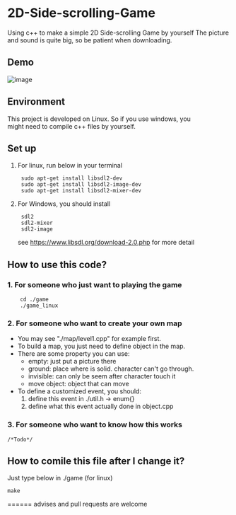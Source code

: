 # 2D-Side-scrolling-Game
Using c++ to make a simple 2D Side-scrolling Game by yourself
The picture and sound is quite big, so be patient when downloading.

## Demo
![image](https://github.com/harry1003/-Utility/blob/master/2d_game_demo.gif)

## Environment
This project is developed on Linux. So if you use windows, you  
might need to compile c++ files by yourself.

## Set up
1. For linux, run below in your terminal

	    sudo apt-get install libsdl2-dev
	    sudo apt-get install libsdl2-image-dev
	    sudo apt-get install libsdl2-mixer-dev

2. For Windows, you should install

        sdl2
        sdl2-mixer
        sdl2-image
    see https://www.libsdl.org/download-2.0.php for more detail

## How to use this code?
### 1. For someone who just want to playing the game

        cd ./game
        ./game_linux

### 2. For someone who want to create your own map
* You may see "./map/level1.cpp" for example first.
* To build a map, you just need to define object in the map.
* There are some property you can use:
    * empty: just put a picture there
    * ground: place where is solid. character can't go through.
    * invisible: can only be seem after character touch it
    * move object: object that can move
* To define a customized event, you should:
    1. define this event in ./util.h -> enum{}
    2. define what this event actually done in object.cpp

### 3. For someone who want to know how this works

    /*Todo*/

## How to comile this file after I change it?
Just type below in ./game (for linux)

    make
======
advises and pull requests are welcome
